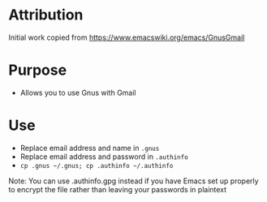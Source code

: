 # Attribution
Initial work copied from https://www.emacswiki.org/emacs/GnusGmail

# Purpose
* Allows you to use Gnus with Gmail

# Use
* Replace email address and name in `.gnus`
* Replace email address and password in `.authinfo`
* `cp .gnus ~/.gnus; cp .authinfo ~/.authinfo`

Note: You can use .authinfo.gpg instead if you have Emacs set up properly to encrypt the file rather than leaving your passwords in plaintext